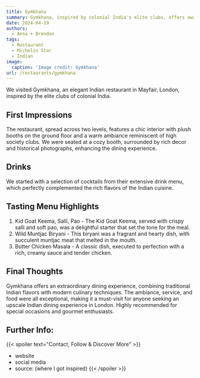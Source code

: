 ```yaml
---
title: Gymkhana
summary: Gymkhana, inspired by colonial India's elite clubs, offers award-winning Northern Indian cuisine with two Michelin stars.
date: 2024-04-19
authors:
  - Anna + Brendan
tags:
  - Restaurant
  - Michelin Star
  - Indian
image:
  caption: 'Image credit: Gymkhana'
url: /restaurants/gymkhana
---
```


We visited Gymkhana, an elegant Indian restaurant in Mayfair, London, inspired by the elite clubs of colonial India.

## First Impressions
The restaurant, spread across two levels, features a chic interior with plush booths on the ground floor and a warm ambiance reminiscent of high society clubs. We were seated at a cozy booth, surrounded by rich decor and historical photographs, enhancing the dining experience.

## Drinks
We started with a selection of cocktails from their extensive drink menu, which perfectly complemented the rich flavors of the Indian cuisine.

## Tasting Menu Highlights
1. Kid Goat Keema, Salli, Pao - The Kid Goat Keema, served with crispy salli and soft pao, was a delightful starter that set the tone for the meal.
2. Wild Muntjac Biryani - This biryani was a fragrant and hearty dish, with succulent muntjac meat that melted in the mouth.
3. Butter Chicken Masala - A classic dish, executed to perfection with a rich, creamy sauce and tender chicken.

## Final Thoughts
Gymkhana offers an extraordinary dining experience, combining traditional Indian flavors with modern culinary techniques. The ambiance, service, and food were all exceptional, making it a must-visit for anyone seeking an upscale Indian dining experience in London. Highly recommended for special occasions and gourmet enthusiasts.

## Further Info:
{{< spoiler text="Contact, Follow & Discover More" >}}
- website
- social media
- source: (where I got inspired)
{{< /spoiler >}}